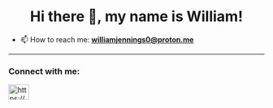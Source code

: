 <h1 align="center">Hi there 👋, my name is William!</h1>

- 📫 How to reach me: **[williamjennings0@proton.me](mailto:williamjennings0@proton.me)**
  
---

<h3 align="left">Connect with me:</h3>
<p align="left">
<a href="https://www.linkedin.com/in/william-jennings-9378a3275/" target="blank"><img align="center" src="https://raw.githubusercontent.com/rahuldkjain/github-profile-readme-generator/master/src/images/icons/Social/linked-in-alt.svg" alt="https://www.linkedin.com/in/william-jennings-9378a3275/" height="30" width="40" /></a>
</p>


